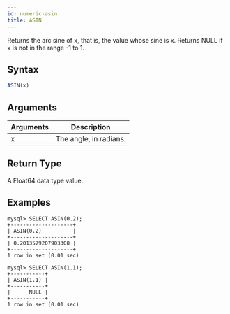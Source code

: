 ```yaml
---
id: numeric-asin
title: ASIN
---
```


Returns the arc sine of x, that is, the value whose sine is x. Returns NULL if x is not in the range -1 to 1.

## Syntax

```sql
ASIN(x)
```

## Arguments

| Arguments   | Description |
| ----------- | ----------- |
| x | The angle, in radians. |

## Return Type

A Float64 data type value.


## Examples

```
mysql> SELECT ASIN(0.2);
+--------------------+
| ASIN(0.2)          |
+--------------------+
| 0.2013579207903308 |
+--------------------+
1 row in set (0.01 sec)

mysql> SELECT ASIN(1.1);
+-----------+
| ASIN(1.1) |
+-----------+
|      NULL |
+-----------+
1 row in set (0.01 sec)
```
